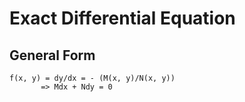 # Exact Differential Equation
## General Form
```
f(x, y) = dy/dx = - (M(x, y)/N(x, y))
       => Mdx + Ndy = 0
```
## 

